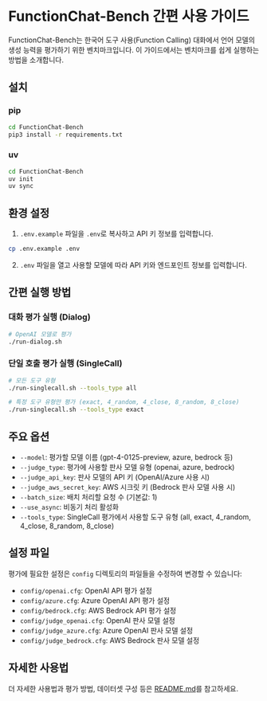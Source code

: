 # FunctionChat-Bench 간편 사용 가이드

FunctionChat-Bench는 한국어 도구 사용(Function Calling) 대화에서 언어 모델의 생성 능력을 평가하기 위한 벤치마크입니다. 이 가이드에서는 벤치마크를 쉽게 실행하는 방법을 소개합니다.

## 설치

### pip
```bash
cd FunctionChat-Bench
pip3 install -r requirements.txt
```

### uv
```bash
cd FunctionChat-Bench
uv init
uv sync
```

## 환경 설정

1. `.env.example` 파일을 `.env`로 복사하고 API 키 정보를 입력합니다.

```bash
cp .env.example .env
```

2. `.env` 파일을 열고 사용할 모델에 따라 API 키와 엔드포인트 정보를 입력합니다.

## 간편 실행 방법

### 대화 평가 실행 (Dialog)

```bash
# OpenAI 모델로 평가
./run-dialog.sh
```

### 단일 호출 평가 실행 (SingleCall)

```bash
# 모든 도구 유형
./run-singlecall.sh --tools_type all

# 특정 도구 유형만 평가 (exact, 4_random, 4_close, 8_random, 8_close)
./run-singlecall.sh --tools_type exact

```

## 주요 옵션

- `--model`: 평가할 모델 이름 (gpt-4-0125-preview, azure, bedrock 등)
- `--judge_type`: 평가에 사용할 판사 모델 유형 (openai, azure, bedrock)
- `--judge_api_key`: 판사 모델의 API 키 (OpenAI/Azure 사용 시)
- `--judge_aws_secret_key`: AWS 시크릿 키 (Bedrock 판사 모델 사용 시)
- `--batch_size`: 배치 처리할 요청 수 (기본값: 1)
- `--use_async`: 비동기 처리 활성화
- `--tools_type`: SingleCall 평가에서 사용할 도구 유형 (all, exact, 4_random, 4_close, 8_random, 8_close)

## 설정 파일

평가에 필요한 설정은 `config` 디렉토리의 파일들을 수정하여 변경할 수 있습니다:

- `config/openai.cfg`: OpenAI API 평가 설정
- `config/azure.cfg`: Azure OpenAI API 평가 설정
- `config/bedrock.cfg`: AWS Bedrock API 평가 설정
- `config/judge_openai.cfg`: OpenAI 판사 모델 설정
- `config/judge_azure.cfg`: Azure OpenAI 판사 모델 설정
- `config/judge_bedrock.cfg`: AWS Bedrock 판사 모델 설정

## 자세한 사용법

더 자세한 사용법과 평가 방법, 데이터셋 구성 등은 [README.md](README.md)를 참고하세요.
